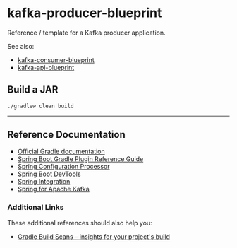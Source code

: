 # kafka-producer-blueprint

Reference / template for a Kafka producer application.

See also:

- [kafka-consumer-blueprint](https://github.com/squidmin/kafka-consumer-blueprint)
- [kafka-api-blueprint](https://github.com/squidmin/kafka-api-blueprint)

## Build a JAR

```bash
./gradlew clean build
```

---

## Reference Documentation

* [Official Gradle documentation](https://docs.gradle.org)
* [Spring Boot Gradle Plugin Reference Guide](https://docs.spring.io/spring-boot/docs/3.3.0/gradle-plugin/reference/html/)
* [Spring Configuration Processor](https://docs.spring.io/spring-boot/docs/3.3.0/reference/htmlsingle/index.html#appendix.configuration-metadata.annotation-processor)
* [Spring Boot DevTools](https://docs.spring.io/spring-boot/docs/3.3.0/reference/htmlsingle/index.html#using.devtools)
* [Spring Integration](https://docs.spring.io/spring-boot/docs/3.3.0/reference/htmlsingle/index.html#messaging.spring-integration)
* [Spring for Apache Kafka](https://docs.spring.io/spring-boot/docs/3.3.0/reference/htmlsingle/index.html#messaging.kafka)

### Additional Links

These additional references should also help you:

* [Gradle Build Scans – insights for your project's build](https://scans.gradle.com#gradle)
